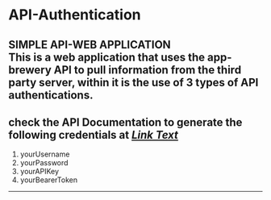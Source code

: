 # API-Authentication  
SIMPLE API-WEB APPLICATION  
This is a web application that uses the app-brewery API to pull information from the third party server, within it is the use of 3 types of API authentications.  
---------------------------------------------------------------
## check the API Documentation to generate the following credentials at _[Link Text](https://secrets-api.appbrewery.com/)_
1. yourUsername 
2. yourPassword 
3. yourAPIKey 
4. yourBearerToken 
---------------------------------------------------------------
